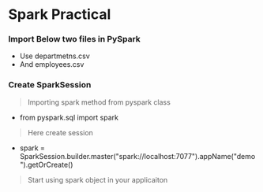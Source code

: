 # Spark Practical

### Import Below two files in PySpark 
+ Use departmetns.csv
+ And employees.csv

### Create SparkSession
> Importing spark method from pyspark class
+ from pyspark.sql import spark
> Here create session
+ spark = SparkSession.builder.master("spark://localhost:7077").appName("demo").getOrCreate()
> Start using spark object in your applicaiton

